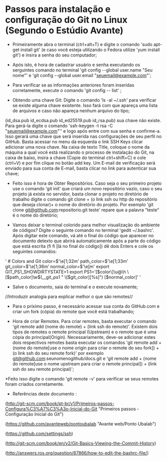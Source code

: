 ﻿# Passos para instalação e configuração do Git no Linux (Segundo o Estúdio Avante)

* Primeiramente abra o terminal (ctrl+alt+T) e digite o comando 'sudo apt-get install git' (e caso você esteja utilizando o Fedora utilize 'yum install git') e insira a senha do seu computador;

* Após isto, é hora de cadastrar usuário e senha executando os serguintes comando no terminal 'git config --global user.name "Seu nome"' e 'git config --global user.email "seuemail@example.com"';

* Para verificar se as informações anteriores foram inseridas corretamente, execute o comando  'git config -- list' ;

* Obtendo uma chave  Git: Digite o comando 'ls -al ~/.ssh' para verificar se existe alguma chave existente. Isso fará com que apareça uma lista de arquivos e caso não apareça nenhum arquivo do tipo;

(id_dsa.pub
id_ecdsa.pub
id_ed25519.pub
id_rsa.pub)
sua chave não existe. Para gerá-la digite o comando 'ssh-keygen -t rsa -C "seuemail@example.com"'' e logo após entre com sua senha e confirme-a. Isso gerará uma chave que será inserida nas configurações de seu perfil no GitHub. Basta acessar no menu da esquerda o link SSH Keys clicar adicionar uma nova chave. Na caixa de texto Title, coloque o nome da máquina a qual você está realizando o processo de instalação do Git, na caixa de baixo, insira a chave (Copie do terminal ctrl+shift+C) e cole (ctrl+V) e por fim clique no botão add key. Um E-mail de verificação será enviado para sua conta de E-mail, basta clicar no link para autenticar sua chave;

* Feito isso é hora de Obter Repositórios. Caso seja o seu primeiro projeto use o comando 'git init' que criará um novo repositório vazio, caso o seu projeto já exista no servidor, basta clonar o projeto no diretório de trabalho digite o comando git clone + (o link ssh ou http do repositório que deseja clonar)+ o nome do diretório do projeto. Por exemplo 'git clone git@github.com:repositorio.git teste' repare que a palavra "teste" é o nome do diretório;

* Vamos deixar o terminal colorido para melhor visualização do ambiente de códigos? Digite o seguinte comando no terminal 
'gedit ~/.bashrc'. Após digitar este comando, vá até o final do código que aparecer no documento detexto que abrirá automaticamente após a parte do código que está escrita (fi fi [lá no final do código]) dê dois Enters e cole os seguintes comandos: 

' # Colors and Git
color=$'\e[1;32m'
path_color=$'\e[1;33m'
git_color=$'\e[1;36m'
normal_color=$'\e[m'
export GIT_PS1_SHOWDIRTYSTATE=1
export PS1='\[$color\]\u@\h \[$path_color\]\w$(__git_ps1 " \[$git_color\][%s]") \[$normal_color\]' '

* Salve o documento, saia do terminal e o execute novamente;

//Introduzir analogia para explicar melhor o que são remotes//

* Para o príximo passo, é necessário acessar sua conta do GitHub.com e criar um fork (cópia) do remote que você está trabalhando;

* Hora de criar Remotes. Para criar remotes, basta executar o comando 'git remote add (nome do remote) + (link ssh do remote)'.
Existem dois tipos de remotes o remote principal (Upstream) e o remote que é uma cópia do principal(Origin). Necessariamente, deve-se adicionar estes dois respectivos remotes basta executar os comandos 'git remote add + (nome do remote[use o nome origin para criar o remote do seu fork]) + (o link ssh do seu remote fork)' por exemplo git@github.com:seunomenogithub/docs.git e 'git remote add + (nome do remote[use o nome upstream para criar o remote principal]) + (link ssh do seu remote principal)';

*Feito isso digite o comando 'git remote -v' para verificar se seus remotes foram criados corretamente.

* Referências deste documento :

(http://git-scm.com/book/pt-br/v1/Primeiros-passos-Configura%C3%A7%C3%A3o-Inicial-do-Git "Primeiros passos -Configuração Inicial do Git") 

(https://github.com/avanteweb/pontoubalab "Avante web/Ponto Ubalab")

(https://github.com/settings/ssh)

(http://git-scm.com/book/en/v2/Git-Basics-Viewing-the-Commit-History)

(http://answers.ros.org/question/87866/how-to-edit-the-bashrc-file/)
 